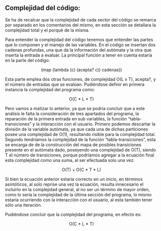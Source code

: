 ## Complejidad del código:

Se ha de recalcar que la complejidad de cada sector del código se remarca por separado en los comentarios del mismo, en esta sección se detallara la complejidad total y el porqué de la misma.

Para entender la complejidad del código tenemos que entender las partes que lo componen y el manejo de las variables. En el código se insertan dos cadenas profundas, una que da la información del autómata y la otra que inserta la entrada a evaluar. La principal función a tener en cuenta estaría en la parte del código:

<div align="center">
(map (lambda (c) (acepta? c)) cadenas))
</div>


Esta parte emplea dos otras funciones, de complejidad O(L x T), acepta?, y el número de entradas que se evalúan. Pudiéndose definir en primera instancia la complejidad del programa como:

<div align="center">
O(C * L * T)
</div>


Pero vamos a matizar lo anterior, ya que se podría concluir que a este análisis le falta la consideración de tres apartados del programa, la reparación de la primera entrada en sub variables, la función “tabla-transiciones” y la interacción con el usuario. Primero podemos descartar la división de la variable autómata, ya que cada una de dichas particiones posee una complejidad de O(1), resultando risible para la complejidad total. Segundo tendríamos la complejidad de la función “tabla-transiciones”, esta se encarga de de la construcción del mapa de posibles transiciones presente en el autómata dado,  poseyendo una complejidad de O(T), siendo T el número de transiciones, porque podríamos agregar a la ecuación final esta complejidad como una suma, al ser efectuada solo una vez:

<div align="center">
O(T) + O(C * T * L)
</div>


Si bien la ecuación anterior estaría correcto en un inicio, en términos asintóticos, al solo reprise una vez la ecuación, resulta innecesario el incluirlo en la complejidad general, al no ser un término de mayor orden, como lo sería la complejidad de la última sección del programa, lo mismo estaría ocurriendo con la interacción con el usuario, al esta también tener sólo una iteración.

Pudiéndose concluir que la complejidad del programa, en efecto es:


<div align="center">
O(C * L * T)
</div>


